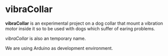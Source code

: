 # vibraCollar

**vibraCollar** is an experimental project on a dog collar that mount a vibration motor inside it so to be used with dogs which suffer of earing problems.

_vibraCollar_ is also an temporary name.

We are using Arduino as development environment.
